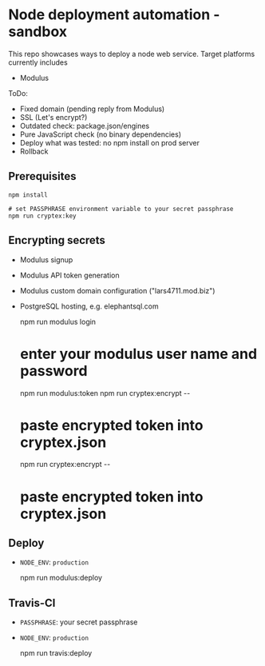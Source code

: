 Node deployment automation - sandbox
====

This repo showcases ways to deploy a node web service. Target platforms currently includes

* Modulus 

ToDo:

* Fixed domain (pending reply from Modulus)
* SSL (Let's encrypt?)
* Outdated check: package.json/engines
* Pure JavaScript check (no binary dependencies)
* Deploy what was tested: no npm install on prod server
* Rollback

Prerequisites
----

    npm install

    # set PASSPHRASE environment variable to your secret passphrase
    npm run cryptex:key



Encrypting secrets
----

* Modulus signup 
* Modulus API token generation
* Modulus custom domain configuration ("lars4711.mod.biz")
* PostgreSQL hosting, e.g. elephantsql.com


    npm run modulus login
    # enter your modulus user name and password
    
    npm run modulus:token
    npm run cryptex:encrypt -- <modulus-token>
    # paste encrypted token into cryptex.json
    
    npm run cryptex:encrypt -- <postgresql-connection-string>
    # paste encrypted token into cryptex.json


Deploy
----

* `NODE_ENV`: `production`


    npm run modulus:deploy



Travis-CI
----

* `PASSPHRASE`: your secret passphrase
* `NODE_ENV`: `production`


    npm run travis:deploy

